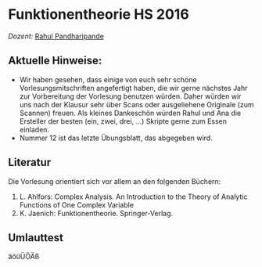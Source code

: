 # Funktionentheorie HS 2016

*Dozent:* [Rahul Pandharipande](https://people.math.ethz.ch/~rahul/)
</ul>


## Aktuelle Hinweise:

* Wir haben gesehen, dass einige von euch sehr sch&ouml;ne Vorlesungsmitschriften angefertigt haben, die wir gerne n&auml;chstes Jahr zur Vorbereitung der Vorlesung benutzen w&uuml;rden.
		Daher w&uuml;rden wir uns nach der Klausur sehr &uuml;ber Scans oder ausgeliehene Originale (zum Scannen) freuen. Als kleines Dankesch&ouml;n w&uuml;rden Rahul und Ana die Ersteller der besten (ein, zwei, drei, ...) Skripte gerne zum Essen einladen.
* Nummer 12 ist das letzte &Uuml;bungsblatt, das abgegeben wird. 

## Literatur

Die Vorlesung orientiert sich vor allem an den folgenden B&uuml;chern:

1. L. Ahlfors: Complex Analysis. An Introduction to the Theory of Analytic Functions of One Complex Variable
2.  K. Jaenich: Funktionentheorie. Springer-Verlag. 

## Umlauttest

äöüÜÖÄß

